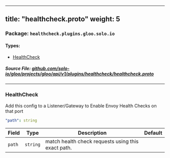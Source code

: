 
---
title: "healthcheck.proto"
weight: 5
---

<!-- Code generated by solo-kit. DO NOT EDIT. -->


### Package: `healthcheck.plugins.gloo.solo.io` 
#### Types:


- [HealthCheck](#healthcheck)
  



##### Source File: [github.com/solo-io/gloo/projects/gloo/api/v1/plugins/healthcheck/healthcheck.proto](https://github.com/solo-io/gloo/blob/master/projects/gloo/api/v1/plugins/healthcheck/healthcheck.proto)





---
### HealthCheck

 
Add this config to a Listener/Gateway to Enable Envoy Health Checks on that port

```yaml
"path": string

```

| Field | Type | Description | Default |
| ----- | ---- | ----------- |----------- | 
| `path` | `string` | match health check requests using this exact path. |  |





<!-- Start of HubSpot Embed Code -->
<script type="text/javascript" id="hs-script-loader" async defer src="//js.hs-scripts.com/5130874.js"></script>
<!-- End of HubSpot Embed Code -->
